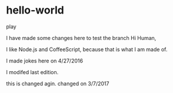 # hello-world
play

I have made some changes here to test the branch
Hi Human,

I like Node.js and CoffeeScript, because that is what I am made of.

I made jokes here on 4/27/2016

I modifed last edition. 

this is changed agin.   changed on 3/7/2017
